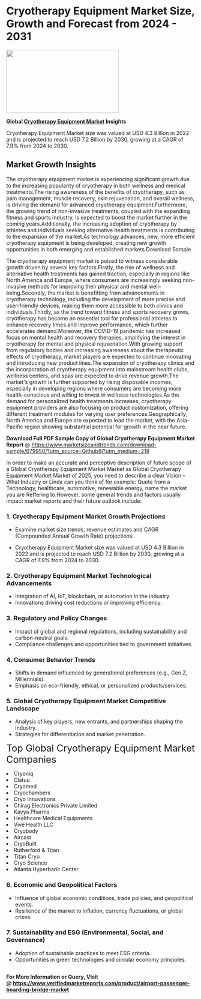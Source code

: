 <H1>Cryotherapy Equipment Market Size, Growth and Forecast from 2024 - 2031</H1><img class="aligncenter size-medium wp-image-584254" src="https://thirdeyenews.in/wp-content/uploads/2024/09/Global-Market-Research-300x168.jpeg" alt="" width="300" height="168" /><p><strong>Global&nbsp;<a href="https://www.marketsizeandtrends.com/download-sample/679950/?utm_source=Github8j?utm_medium=218">Cryotherapy Equipment Market</a> Insights</strong></p><p>Cryotherapy Equipment Market size was valued at USD 4.3 Billion in 2022 and is projected to reach USD 7.2 Billion by 2030, growing at a CAGR of 7.9% from 2024 to 2030.</p><p><h2>Market Growth Insights</h2> <p>The cryotherapy equipment market is experiencing significant growth due to the increasing popularity of cryotherapy in both wellness and medical treatments.The rising awareness of the benefits of cryotherapy, such as pain management, muscle recovery, skin rejuvenation, and overall wellness, is driving the demand for advanced cryotherapy equipment.Furthermore, the growing trend of non-invasive treatments, coupled with the expanding fitness and sports industry, is expected to boost the market further in the coming years.Additionally, the increasing adoption of cryotherapy by athletes and individuals seeking alternative health treatments is contributing to the expansion of the market.As technology advances, new, more efficient cryotherapy equipment is being developed, creating new growth opportunities in both emerging and established markets.Download Sample</p> <p>The cryotherapy equipment market is poised to witness considerable growth driven by several key factors.Firstly, the rise of wellness and alternative health treatments has gained traction, especially in regions like North America and Europe, where consumers are increasingly seeking non-invasive methods for improving their physical and mental well-being.Secondly, the market is benefitting from advancements in cryotherapy technology, including the development of more precise and user-friendly devices, making them more accessible to both clinics and individuals.Thirdly, as the trend toward fitness and sports recovery grows, cryotherapy has become an essential tool for professional athletes to enhance recovery times and improve performance, which further accelerates demand.Moreover, the COVID-19 pandemic has increased focus on mental health and recovery therapies, amplifying the interest in cryotherapy for mental and physical rejuvenation.With growing support from regulatory bodies and increasing awareness about the therapeutic effects of cryotherapy, market players are expected to continue innovating and introducing new product lines.The expansion of cryotherapy clinics and the incorporation of cryotherapy equipment into mainstream health clubs, wellness centers, and spas are expected to drive revenue growth.The market's growth is further supported by rising disposable incomes, especially in developing regions where consumers are becoming more health-conscious and willing to invest in wellness technologies.As the demand for personalized health treatments increases, cryotherapy equipment providers are also focusing on product customization, offering different treatment modules for varying user preferences.Geographically, North America and Europe are expected to lead the market, with the Asia-Pacific region showing substantial potential for growth in the near future.</p><p><span class=""><strong>Download Full PDF Sample Copy of Global Cryotherapy Equipment Market Report</strong> @ <a href="https://www.marketsizeandtrends.com/download-sample/679950/?utm_source=Github8j?utm_medium=218" target="_blank">https://www.marketsizeandtrends.com/download-sample/679950/?utm_source=Github8j?utm_medium=218</a></span></p><p>In order to make an accurate and perceptive description of future scope of a Global&nbsp;Cryotherapy Equipment Market Market as Global&nbsp;Cryotherapy Equipment Market Market of 2025, you need to describe a clear Vision &ndash; What Industry or Linda can you think of for example: Quote from a Technology, healthcare, automotive, renewable energy, name the market you are Reffering to.However, some general trends and factors usually impact market reports and their future outlook include:</p><h3>1.&nbsp;<strong>Cryotherapy Equipment Market Growth Projections</strong></h3><ul><li>Examine market size trends, revenue estimates and CAGR (Compounded Annual Growth Rate) projections.</li><li><p>Cryotherapy Equipment Market size was valued at USD 4.3 Billion in 2022 and is projected to reach USD 7.2 Billion by 2030, growing at a CAGR of 7.9% from 2024 to 2030.</p></li></ul><h3>2.&nbsp;<strong>Cryotherapy Equipment Market Technological Advancements</strong></h3><ul><li>Integration of AI, IoT, blockchain, or automation in the industry.</li><li>Innovations driving cost reductions or improving efficiency.</li></ul><h3>3.&nbsp;<strong>Regulatory and Policy Changes</strong></h3><ul><li>Impact of global and regional regulations, including sustainability and carbon-neutral goals.</li><li>Compliance challenges and opportunities tied to government initiatives.</li></ul><h3>4.&nbsp;<strong>Consumer Behavior Trends</strong></h3><ul><li>Shifts in demand influenced by generational preferences (e.g., Gen Z, Millennials).</li><li>Emphasis on eco-friendly, ethical, or personalized products/services.</li></ul><h3>5.&nbsp;<strong>Global Cryotherapy Equipment Market Competitive Landscape</strong></h3><ul><li>Analysis of key players, new entrants, and partnerships shaping the industry.</li><li>Strategies for differentiation and market penetration.</li></ul><p data-pm-slice="1 1 []"><span style="color: inherit; font-family: inherit; font-size: 25px;">Top Global Cryotherapy Equipment Market Companies</span></p><div class="" data-test-id=""><p><li>Cryoniq</li><li> Clatuu</li><li> Cryomed</li><li> Cryochambers</li><li> Cryo Innovations</li><li> Chirag Electronics Private Limited</li><li> Kavya Pharma</li><li> Healthcare Medical Equipments</li><li> Vive Health LLC</li><li> Cryobody</li><li> Aircast</li><li> CryoBuilt</li><li> Rutherford & Titan</li><li> Titan Cryo</li><li> Cryo Science</li><li> Atlanta Hyperbaric Center</li></p></div><h3>6.&nbsp;<strong>Economic and Geopolitical Factors</strong></h3><ul><li>Influence of global economic conditions, trade policies, and geopolitical events.</li><li>Resilience of the market to inflation, currency fluctuations, or global crises.</li></ul><h3>7.&nbsp;<strong>Sustainability and ESG (Environmental, Social, and Governance)</strong></h3><ul><li>Adoption of sustainable practices to meet ESG criteria.</li><li>Opportunities in green technologies and circular economy principles.</li></ul><h2><strong style="font-size: 14px;">For More Information or Query, Visit @&nbsp;</strong><a style="background-color: #ffffff; font-size: 14px;" href="https://www.marketsizeandtrends.com/report/cryotherapy-equipment-market/" target="_blank">https://www.verifiedmarketreports.com/product/airport-passenger-boarding-bridge-market</a></h2>